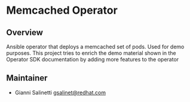 # Memcached Operator

## Overview
Ansible operator that deploys a memcached set of pods. Used for demo purposes.
This project tries to enrich the demo material shown in the Operator SDK 
documentation by adding more features to the operator

## Maintainer
- Gianni Salinetti <gsalinet@redhat.com>
